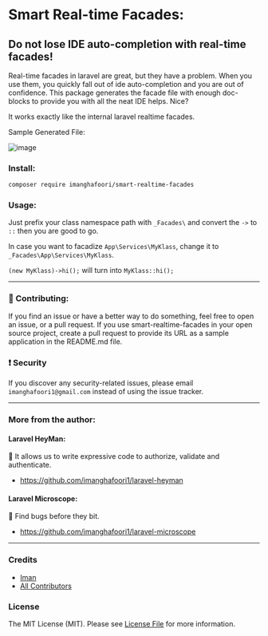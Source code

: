 # Smart Real-time Facades:

## Do not lose IDE auto-completion with real-time facades!

Real-time facades in laravel are great, but they have a problem. When you use them, you quickly fall out of ide auto-completion and you are out of confidence.
This package generates the facade file with enough doc-blocks to provide you with all the neat IDE helps. Nice?

It works exactly like the internal laravel realtime facades.

Sample Generated File:

![image](https://user-images.githubusercontent.com/6961695/153766733-7d190d3f-b0cd-44c1-8617-a34b0bc6aa64.png)


### Install:

```bash
composer require imanghafoori/smart-realtime-facades
```

### Usage:


Just prefix your class namespace path with `_Facades\` and convert the `->` to `::` then you are good to go.

In case you want to facadize `App\Services\MyKlass`, change it to `_Facades\App\Services\MyKlass`.

`(new MyKlass)->hi();` will turn into `MyKlass::hi();`

---------------------

### :raising_hand: Contributing:

If you find an issue or have a better way to do something, feel free to open an issue, or a pull request.
If you use smart-realtime-facades in your open source project, create a pull request to provide its URL as a sample application in the README.md file.


### :exclamation: Security
If you discover any security-related issues, please email `imanghafoori1@gmail.com` instead of using the issue tracker.

----------------------


### More from the author:

#### Laravel HeyMan:

:gem: It allows us to write expressive code to authorize, validate and authenticate.

- https://github.com/imanghafoori1/laravel-heyman


#### Laravel Microscope:

:gem: Find bugs before they bit.

- https://github.com/imanghafoori1/laravel-microscope


--------------------


### Credits

- [Iman](https://github.com/imanghafoori1)
- [All Contributors](../../contributors)

### License

The MIT License (MIT). Please see [License File](LICENSE.md) for more information.
